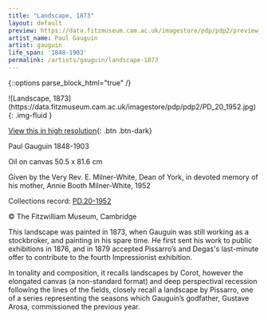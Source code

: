 ```yaml
---
title: "Landscape, 1873"
layout: default
preview: https://data.fitzmuseum.cam.ac.uk/imagestore/pdp/pdp2/preview_PD_20_1952.jpg
artist_name: Paul Gauguin
artist: gauguin
life_span: '1848-1903'
permalink: /artists/gauguin/landscape-1873
---
```

{::options parse_block_html="true" /}
<div class="text-center">
![Landscape, 1873](https://data.fitzmuseum.cam.ac.uk/imagestore/pdp/pdp2/PD_20_1952.jpg){: .img-fluid }

[View this in high resolution](https://data.fitzmuseum.cam.ac.uk/id/image/iiif/media-7944#?c=&m=&cv=){: .btn .btn-dark}
</div>

Paul Gauguin 1848-1903

Oil on canvas
50.5 x 81.6 cm

Given by the Very Rev. E. Milner-White, Dean of York, in devoted memory of his mother, Annie Booth Milner-White, 1952

Collections record: [PD.20-1952](https://data.fitzmuseum.cam.ac.uk/id/object/2676)

© The Fitzwilliam Museum, Cambridge

This landscape was painted in 1873, when Gauguin was still working as a stockbroker, and painting in his spare time. He first sent his work to public exhibitions in 1876, and in 1879 accepted Pissarro’s and Degas's last-minute offer to contribute to the fourth Impressionist exhibition.

In tonality and composition, it recalls landscapes by Corot, however the elongated canvas (a non-standard format) and deep perspectival recession following the lines of the fields, closely recall a landscape by Pissarro, one of a series representing the seasons which Gauguin’s godfather, Gustave Arosa, commissioned the previous year.
